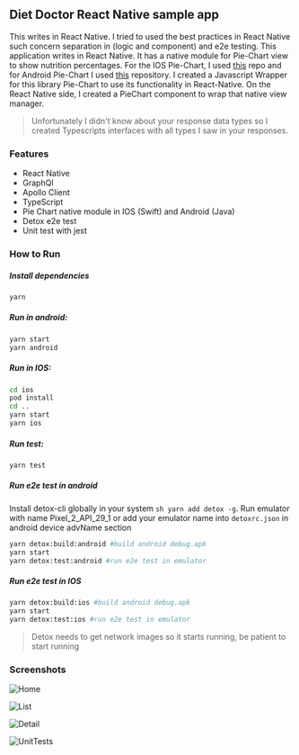 ## Diet Doctor React Native sample app
This writes in React Native. I tried to used the best practices in React Native such concern separation in (logic and component) and e2e testing. 
This application writes in React Native. It has a native module for Pie-Chart view to show nutrition percentages. For the IOS Pie-Chart, I used [this](https://github.com/danielgindi/Charts) repo and for Android Pie-Chart I used [this](https://github.com/PhilJay/MPAndroidChart/commit/f6a398b) repository. I created a Javascript Wrapper for this library Pie-Chart to use its functionality in React-Native. On the React Native side, I created a PieChart component to wrap that native view manager.

> Unfortunately I didn't know about your response data types so I created Typescripts interfaces with all types I saw in your responses.

### Features

- React Native
- GraphQl 
- Apollo Client
- TypeScript
- Pie Chart native module in IOS (Swift) and Android (Java)
- Detox e2e test
- Unit test with jest

### How to Run

##### Install dependencies
```sh
yarn
```
##### Run in android:
```sh
yarn start
yarn android
```
##### Run in IOS:
```sh
cd ios
pod install
cd ..
yarn start
yarn ios
```
##### Run test:
```sh
yarn test
```
##### Run e2e test in android
Install detox-cli globally in your system ```sh yarn add detox -g```.
Run emulator with name Pixel_2_API_29_1 or add your emulator name into ```detoxrc.json``` in android device advName section

```sh
yarn detox:build:android #build android debug.apk
yarn start
yarn detox:test:android #run e2e test in emulator
```
##### Run e2e test in IOS

```sh
yarn detox:build:ios #build android debug.apk
yarn start
yarn detox:test:ios #run e2e test in emulator
```
> Detox needs to get network images so it starts running, be patient to start running 


### Screenshots

![Home](https://github.com/majidln/DietDoctorDemo/blob/main/screenshots/home.jpeg?raw=true)

![List](https://github.com/majidln/DietDoctorDemo/blob/main/screenshots/list.jpeg?raw=true)

![Detail](https://github.com/majidln/DietDoctorDemo/blob/main/screenshots/detail.JPEG?raw=true)

![UnitTests](https://github.com/majidln/DietDoctorDemo/blob/main/screenshots/test.png?raw=true)
